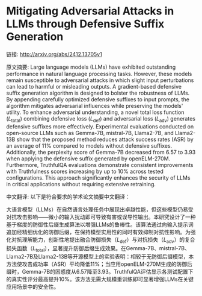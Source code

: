 # Mitigating Adversarial Attacks in LLMs through Defensive Suffix Generation

链接: http://arxiv.org/abs/2412.13705v1

原文摘要:
Large language models (LLMs) have exhibited outstanding performance in
natural language processing tasks. However, these models remain susceptible to
adversarial attacks in which slight input perturbations can lead to harmful or
misleading outputs. A gradient-based defensive suffix generation algorithm is
designed to bolster the robustness of LLMs. By appending carefully optimized
defensive suffixes to input prompts, the algorithm mitigates adversarial
influences while preserving the models' utility. To enhance adversarial
understanding, a novel total loss function ($L_{\text{total}}$) combining
defensive loss ($L_{\text{def}}$) and adversarial loss ($L_{\text{adv}}$)
generates defensive suffixes more effectively. Experimental evaluations
conducted on open-source LLMs such as Gemma-7B, mistral-7B, Llama2-7B, and
Llama2-13B show that the proposed method reduces attack success rates (ASR) by
an average of 11\% compared to models without defensive suffixes. Additionally,
the perplexity score of Gemma-7B decreased from 6.57 to 3.93 when applying the
defensive suffix generated by openELM-270M. Furthermore, TruthfulQA evaluations
demonstrate consistent improvements with Truthfulness scores increasing by up
to 10\% across tested configurations. This approach significantly enhances the
security of LLMs in critical applications without requiring extensive
retraining.

中文翻译:
以下是符合要求的学术论文摘要中文翻译：

大语言模型（LLMs）在自然语言处理任务中展现出卓越性能，但这些模型仍易受对抗攻击影响——微小的输入扰动即可导致有害或误导性输出。本研究设计了一种基于梯度的防御性后缀生成算法以增强LLMs的鲁棒性。该算法通过向输入提示词追加经精细优化的防御后缀，在保持模型实用性的同时有效抑制对抗性影响。为强化对抗理解能力，创新性地提出融合防御损失（$L_{\text{def}}$）与对抗损失（$L_{\text{adv}}$）的复合损失函数（$L_{\text{total}}$），显著提升防御后缀生成效果。在Gemma-7B、mistral-7B、Llama2-7B及Llama2-13B等开源模型上的实验表明：相较于无防御后缀模型，本方法使攻击成功率（ASR）平均降低11%；当应用openELM-270M生成的防御后缀时，Gemma-7B的困惑度从6.57降至3.93。TruthfulQA评估显示各测试配置下的真实性评分最高提升10%。该方法无需大规模重训练即可显著增强LLMs在关键应用场景中的安全性。



